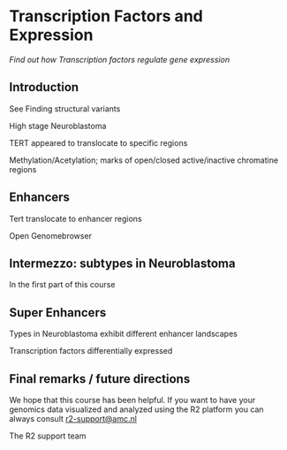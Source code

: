 <a id="transcription_factors_and_expression"> </a>

Transcription Factors and Expression
===========================

*Find out how Transcription factors regulate gene expression*


Introduction 
------------
See Finding structural variants

High stage Neuroblastoma

TERT appeared to translocate to specific regions

Methylation/Acetylation; marks of open/closed active/inactive chromatine regions

Enhancers
---------
Tert translocate to enhancer regions

Open Genomebrowser

Intermezzo: subtypes in Neuroblastoma
-------------------------------------
In the first part of this course 

Super Enhancers
---------------
Types in Neuroblastoma exhibit different enhancer landscapes

Transcription factors differentially expressed

Final remarks / future directions
---------------------------------

We hope that this course has been helpful. If you want to have your genomics data visualized and analyzed using the R2 platform you can always consult r2-support@amc.nl

The R2 support team






